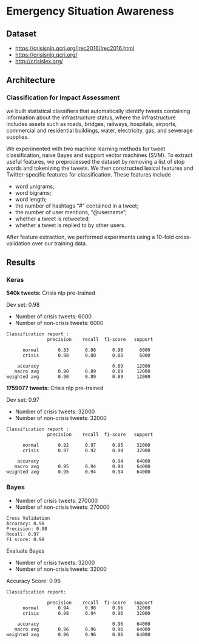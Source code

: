 # Emergency Situation Awareness

## Dataset

* <https://crisisnlp.qcri.org/lrec2016/lrec2016.html>
* <https://crisisnlp.qcri.org/>
* <http://crisislex.org/>

## Architecture

### Classification for Impact Assessment

we built statistical classifiers that automatically identify tweets containing
information about the infrastructure status, where the infrastructure includes
assets such as roads, bridges, railways, hospitals, airports, commercial and
residential buildings, water, electricity, gas, and sewerage supplies.

We experimented with two machine learning methods for tweet classification,
naive Bayes and support vector machines (SVM). To extract useful features, we
preprocessed the dataset by removing a list of stop words and tokenizing
the tweets. We then constructed lexical features and Twitter-specific features
for classification. These features include

* word unigrams;
* word bigrams;
* word length;
* the number of hashtags “#” contained in a tweet;
* the number of user mentions, “@username”;
* whether a tweet is retweeted;
* whether a tweet is replied to by other users.
  
After feature extraction, we performed experiments using a 10-fold cross-validation
over our training data.

## Results

### Keras

**540k tweets:**
Crisis nlp pre-trained

Dev set: 0.98

* Number of crisis tweets: 6000
* Number of non-crisis tweets: 6000

```
Classification report : 
               precision    recall  f1-score   support

      normal       0.83      0.98      0.90      6000
      crisis       0.98      0.80      0.88      6000

    accuracy                           0.89     12000
   macro avg       0.90      0.89      0.89     12000
weighted avg       0.90      0.89      0.89     12000
```

**1759077 tweets:** Crisis nlp pre-trained

Dev set: 0.97

* Number of crisis tweets: 32000
* Number of non-crisis tweets: 32000

```
Classification report : 
               precision    recall  f1-score   support

      normal       0.92      0.97      0.95     32000
      crisis       0.97      0.92      0.94     32000

    accuracy                           0.94     64000
   macro avg       0.95      0.94      0.94     64000
weighted avg       0.95      0.94      0.94     64000
```

### Bayes
* Number of crisis tweets: 270000
* Number of non-crisis tweets: 270000

```
Cross Validation
Accuracy: 0.98
Precision: 0.98
Recall: 0.97
F1 score: 0.98
```

Evaluate Bayes

* Number of crisis tweets: 32000
* Number of non-crisis tweets: 32000

Accuracy Score: 0.96

```
Classification report:

               precision    recall  f1-score   support
      normal       0.94      0.98      0.96     32000
      crisis       0.98      0.94      0.96     32000

    accuracy                           0.96     64000
   macro avg       0.96      0.96      0.96     64000
weighted avg       0.96      0.96      0.96     64000
```